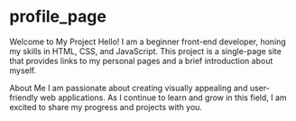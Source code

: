 # profile_page

Welcome to My Project
Hello! I am a beginner front-end developer, honing my skills in HTML, CSS, and JavaScript. This project is a single-page site that provides links to my personal pages and a brief introduction about myself.

About Me
I am passionate about creating visually appealing and user-friendly web applications. As I continue to learn and grow in this field, I am excited to share my progress and projects with you.

